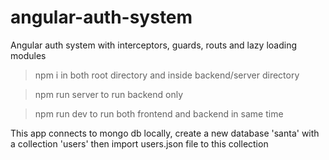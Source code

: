 # angular-auth-system
Angular auth system with interceptors, guards, routs and lazy loading modules

> npm i in both root directory and inside backend/server directory

> npm run server to run backend only

> npm run dev to run both frontend and backend in same time

This app connects to mongo db locally, create a new database 'santa' with a collection 'users'
then import users.json file to this collection 